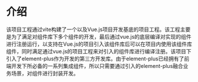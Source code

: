 # 介绍


<p>
该项目工程通过vite构建了一个以及Vue.js项目开发基底的项目工程。该工程主要是为了满足对组件库下多个组件的开发，最后通过vue.js的底层编译对实现的组件进行注册运行，以支持在Vue.js的项目引入该组件库后可以在项目内使用该组件库组件，同时满足通过vue.js的项目工程来对引入的组件库进行编译注册。该项目下引入了element-plus作为开发的第三方开发库。由于element-plus已经拥有了前端开发下所必备的一系列集成组件，所以只需要通过引入的element-plus融合业务场景，对组件进行封装开发。
</p>
